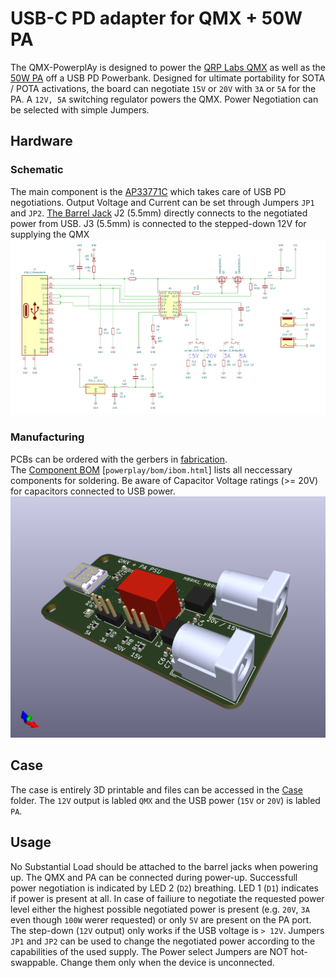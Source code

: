 # USB-C PD adapter for QMX + 50W PA

The QMX-PowerplAy is designed to power the [QRP Labs QMX](https://qrp-labs.com/qmx.html) as well as the [50W PA](https://qrp-labs.com/50wpa.html) off a USB PD Powerbank.
Designed for ultimate portability for SOTA / POTA activations, the board can negotiate `15V` or `20V` with `3A` or `5A` for the PA.
A `12V, 5A` switching regulator powers the QMX. Power Negotiation can be selected with simple Jumpers.

## Hardware
### Schematic
The main component is the [AP33771C](https://www.mouser.ch/ProductDetail/Diodes-Incorporated/AP33771CFBZ-13-FA01?qs=2wMNvWM5ZX7JpCFGcPz6nw%3D%3D) which takes care of USB PD negotiations.
Output Voltage and Current can be set through Jumpers `JP1` and `JP2`.
[The Barrel Jack](https://www.mouser.ch/ProductDetail/Wurth-Elektronik/694106301002?qs=a9WhcLg8qCwOEkcI62k5mA%3D%3D) J2 (5.5mm) directly connects to the negotiated power from USB.
J3 (5.5mm) is connected to the stepped-down 12V for supplying the QMX
![schematic](./powerplay/schematic.png "Board Schematic")

### Manufacturing
PCBs can be ordered with the gerbers in [fabrication](./powerplay/fabrication).  
The [Component BOM](https://lewerner42.github.io/QMX-PowerplAy/powerplay/bom/ibom.html) [`powerplay/bom/ibom.html`] lists all neccessary components for soldering.
Be aware of Capacitor Voltage ratings (>= 20V) for capacitors connected to USB power.
![rendering](./powerplay/powerplay.png "Board Render")

## Case
The case is entirely 3D printable and files can be accessed in the [Case](./Case) folder.
The `12V` output is labled `QMX` and the USB power (`15V` or `20V`) is labled `PA`.

## Usage
No Substantial Load should be attached to the barrel jacks when powering up.
The QMX and PA can be connected during power-up.
Successfull power negotiation is indicated by LED 2 (`D2`) breathing.
LED 1 (`D1`) indicates if power is present at all.
In case of failiure to negotiate the requested power level either the highest possible negotiated power is present (e.g. `20V`, `3A` even though `100W` werer requested) or only `5V` are present on the PA port.
The step-down (`12V` output) only works if the USB voltage is `> 12V`.
Jumpers `JP1` and `JP2` can be used to change the negotiated power according to the capabilities of the used supply.
The Power select Jumpers are NOT hot-swappable. Change them only when the device is unconnected.
